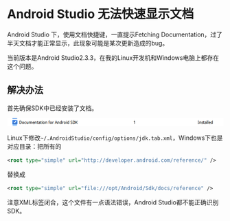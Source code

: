 # Android Studio 无法快速显示文档

Android Studio 下，使用文档快捷键，一直提示Fetching Documentation，过了半天文档才能正常显示，此现象可能是某次更新造成的bug。

当前版本是Android Studio2.3.3，在我的Linux开发机和Windows电脑上都存在这个问题。

## 解决办法

首先确保SDK中已经安装了文档。

![](res/1.png)

Linux下修改`~/.AndroidStudio/config/options/jdk.tab.xml`，Windows下也是对应目录：把所有的

```xml
<root type="simple" url="http://developer.android.com/reference/" />
```

替换成
```xml
<root type="simple" url="file:///opt/Android/Sdk/docs/reference" />
```

注意XML标签闭合，这个文件有一点语法错误，Android Studio都不能正确识别SDK。
